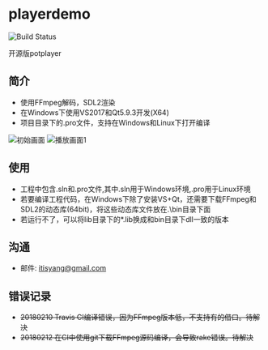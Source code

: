 # playerdemo
![Build Status](https://travis-ci.org/itisyang/playerdemo.svg?branch=master)

开源版potplayer

## 简介
- 使用FFmpeg解码，SDL2渲染
- 在Windows下使用VS2017和Qt5.9.3开发(X64)
- 项目目录下的.pro文件，支持在Windows和Linux下打开编译

![初始画面](https://raw.githubusercontent.com/itisyang/MyImages/master/playerdemo/0.png)
![播放画面1](https://raw.githubusercontent.com/itisyang/MyImages/master/playerdemo/1.png)



## 使用
- 工程中包含.sln和.pro文件,其中.sln用于Windows环境,.pro用于Linux环境
- 若要编译工程代码，在Windows下除了安装VS+Qt，还需要下载FFmpeg和SDL2的动态库(64bit)，将这些动态库文件放在.\bin目录下面
- 若运行不了，可以将lib目录下的*.lib换成和bin目录下dll一致的版本

## 沟通
- 邮件: itisyang@gmail.com

## 错误记录
- ~~20180210 Travis CI编译错误，因为FFmpeg版本低，不支持有的借口。待解决~~
- ~~20180212 在CI中使用git下载FFmpeg源码编译，会导致rake错误。待解决~~

